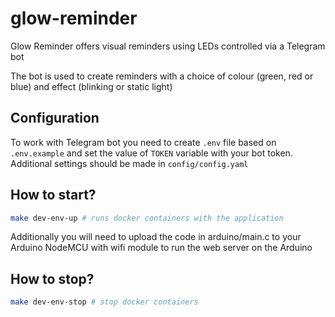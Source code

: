 # glow-reminder
Glow Reminder offers visual reminders using LEDs controlled via a Telegram bot

The bot is used to create reminders with a choice of colour (green, red or blue) and effect (blinking or static light)

## Configuration

To work with Telegram bot you need to create `.env` file based on `.env.example` and set the value of `TOKEN` variable with your bot token. Additional settings should be made in `config/config.yaml`

## How to start?

```bash
make dev-env-up # runs docker containers with the application
```

Additionally you will need to upload the code in arduino/main.c to your Arduino NodeMCU with wifi module to run the web server on the Arduino

## How to stop?

```bash
make dev-env-stop # stop docker containers
```

